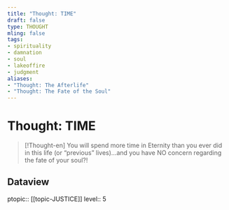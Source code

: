 ```yaml
---
title: "Thought: TIME"
draft: false
type: THOUGHT
mling: false
tags:
- spirituality
- damnation
- soul
- lakeoffire 
- judgment
aliases:
- "Thought: The Afterlife"
- "Thought: The Fate of the Soul"
---
```

# Thought: TIME
> [!Thought-en]
> You will spend more time in Eternity than you ever did in this life (or “previous” lives)…and you have NO concern regarding the fate of your soul?!

## Dataview
ptopic:: [[topic-JUSTICE]]
level:: 5
